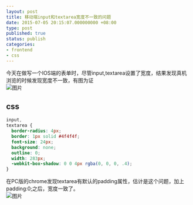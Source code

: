 ```yaml
---
layout: post
title: 移动端input和textarea宽度不一致的问题
date: 2015-07-05 20:15:07.000000000 +08:00
type: post
published: true
status: publish
categories:
- frontend
- css
---
```

今天在做写一个IOS端的表单时，尽管input,textarea设置了宽度，结果发现真机浏览的时候发现宽度不一致，有图为证   
![图片](https://og5r5kasb.qnssl.com/wp-content/uploads/2015/07/IMG_0839.png)

## css

```css
input,
textarea {
  border-radius: 4px;
  border: 1px solid #4f4f4f;
  font-size: 24px;
  background: none;
  outline: 0;
  width: 283px;
  -webkit-box-shadow: 0 0 4px rgba(0, 0, 0, .4);
}
```

在PC版的chrome发现textarea有默认的padding属性，估计是这个问题，加上padding:0;之后，宽度一致了。   
![图片](https://og5r5kasb.qnssl.com/wp-content/uploads/2015/07/IMG_0840.png)
